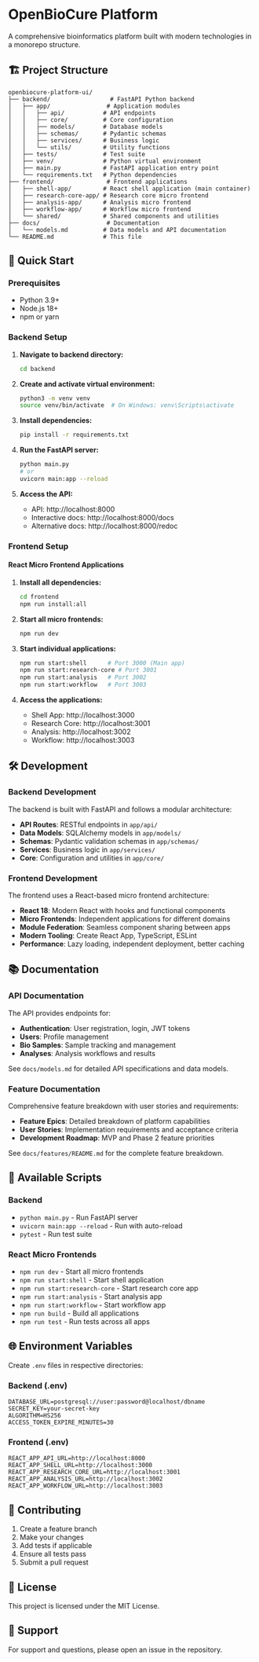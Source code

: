 # OpenBioCure Platform

A comprehensive bioinformatics platform built with modern technologies in a monorepo structure.

## 🏗️ Project Structure

```
openbiocure-platform-ui/
├── backend/                 # FastAPI Python backend
│   ├── app/                # Application modules
│   │   ├── api/           # API endpoints
│   │   ├── core/          # Core configuration
│   │   ├── models/        # Database models
│   │   ├── schemas/       # Pydantic schemas
│   │   ├── services/      # Business logic
│   │   └── utils/         # Utility functions
│   ├── tests/             # Test suite
│   ├── venv/              # Python virtual environment
│   ├── main.py            # FastAPI application entry point
│   └── requirements.txt   # Python dependencies
├── frontend/               # Frontend applications
│   ├── shell-app/         # React shell application (main container)
│   ├── research-core-app/ # Research core micro frontend
│   ├── analysis-app/      # Analysis micro frontend
│   ├── workflow-app/      # Workflow micro frontend
│   └── shared/            # Shared components and utilities
├── docs/                   # Documentation
│   └── models.md          # Data models and API documentation
└── README.md              # This file
```

## 🚀 Quick Start

### Prerequisites

- Python 3.9+
- Node.js 18+
- npm or yarn

### Backend Setup

1. **Navigate to backend directory:**
   ```bash
   cd backend
   ```

2. **Create and activate virtual environment:**
   ```bash
   python3 -m venv venv
   source venv/bin/activate  # On Windows: venv\Scripts\activate
   ```

3. **Install dependencies:**
   ```bash
   pip install -r requirements.txt
   ```

4. **Run the FastAPI server:**
   ```bash
   python main.py
   # or
   uvicorn main:app --reload
   ```

5. **Access the API:**
   - API: http://localhost:8000
   - Interactive docs: http://localhost:8000/docs
   - Alternative docs: http://localhost:8000/redoc

### Frontend Setup

#### React Micro Frontend Applications

1. **Install all dependencies:**
   ```bash
   cd frontend
   npm run install:all
   ```

2. **Start all micro frontends:**
   ```bash
   npm run dev
   ```

3. **Start individual applications:**
   ```bash
   npm run start:shell      # Port 3000 (Main app)
   npm run start:research-core # Port 3001
   npm run start:analysis   # Port 3002
   npm run start:workflow   # Port 3003
   ```

4. **Access the applications:**
   - Shell App: http://localhost:3000
   - Research Core: http://localhost:3001
   - Analysis: http://localhost:3002
   - Workflow: http://localhost:3003

## 🛠️ Development

### Backend Development

The backend is built with FastAPI and follows a modular architecture:

- **API Routes**: RESTful endpoints in `app/api/`
- **Data Models**: SQLAlchemy models in `app/models/`
- **Schemas**: Pydantic validation schemas in `app/schemas/`
- **Services**: Business logic in `app/services/`
- **Core**: Configuration and utilities in `app/core/`

### Frontend Development

The frontend uses a React-based micro frontend architecture:

- **React 18**: Modern React with hooks and functional components
- **Micro Frontends**: Independent applications for different domains
- **Module Federation**: Seamless component sharing between apps
- **Modern Tooling**: Create React App, TypeScript, ESLint
- **Performance**: Lazy loading, independent deployment, better caching

## 📚 Documentation

### API Documentation
The API provides endpoints for:

- **Authentication**: User registration, login, JWT tokens
- **Users**: Profile management
- **Bio Samples**: Sample tracking and management
- **Analyses**: Analysis workflows and results

See `docs/models.md` for detailed API specifications and data models.

### Feature Documentation
Comprehensive feature breakdown with user stories and requirements:

- **Feature Epics**: Detailed breakdown of platform capabilities
- **User Stories**: Implementation requirements and acceptance criteria
- **Development Roadmap**: MVP and Phase 2 feature priorities

See `docs/features/README.md` for the complete feature breakdown.

## 🔧 Available Scripts

### Backend
- `python main.py` - Run FastAPI server
- `uvicorn main:app --reload` - Run with auto-reload
- `pytest` - Run test suite

### React Micro Frontends
- `npm run dev` - Start all micro frontends
- `npm run start:shell` - Start shell application
- `npm run start:research-core` - Start research core app
- `npm run start:analysis` - Start analysis app
- `npm run start:workflow` - Start workflow app
- `npm run build` - Build all applications
- `npm run test` - Run tests across all apps

## 🌐 Environment Variables

Create `.env` files in respective directories:

### Backend (.env)
```env
DATABASE_URL=postgresql://user:password@localhost/dbname
SECRET_KEY=your-secret-key
ALGORITHM=HS256
ACCESS_TOKEN_EXPIRE_MINUTES=30
```

### Frontend (.env)
```env
REACT_APP_API_URL=http://localhost:8000
REACT_APP_SHELL_URL=http://localhost:3000
REACT_APP_RESEARCH_CORE_URL=http://localhost:3001
REACT_APP_ANALYSIS_URL=http://localhost:3002
REACT_APP_WORKFLOW_URL=http://localhost:3003
```

## 📝 Contributing

1. Create a feature branch
2. Make your changes
3. Add tests if applicable
4. Ensure all tests pass
5. Submit a pull request

## 📄 License

This project is licensed under the MIT License.

## 🤝 Support

For support and questions, please open an issue in the repository.
